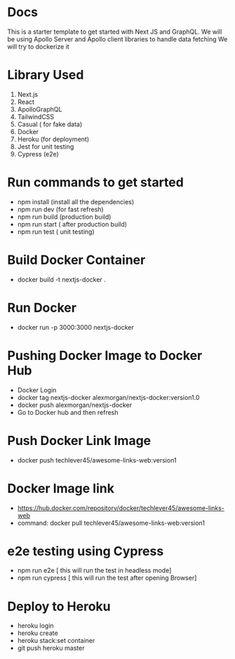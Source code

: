 # Docs

This is a starter template to get started with Next JS and GraphQL.
We will be using Apollo Server and Apollo client libraries to handle data fetching
We will try to dockerize it

# Library Used

1. Next.js
2. React
3. ApolloGraphQL
4. TailwindCSS
5. Casual ( for fake data)
6. Docker
7. Heroku (for deployment)
8. Jest for unit testing
9. Cypress (e2e)

# Run commands to get started

- npm install (install all the dependencies)
- npm run dev (for fast refresh)
- npm run build (production build)
- npm run start ( after production build)
- npm run test ( unit testing)

# Build Docker Container

- docker build -t nextjs-docker .

# Run Docker

- docker run -p 3000:3000 nextjs-docker

# Pushing Docker Image to Docker Hub
- Docker Login
- docker tag nextjs-docker alexmorgan/nextjs-docker:version1.0
- docker push alexmorgan/nextjs-docker
- Go to Docker hub and then refresh

# Push Docker Link Image

- docker push techlever45/awesome-links-web:version1


# Docker Image link

- https://hub.docker.com/repository/docker/techlever45/awesome-links-web
- command: docker pull techlever45/awesome-links-web:version1

# e2e testing using Cypress

- npm run e2e [ this will run the test in headless mode]
- npm run cypress [ this will run the test after opening Browser]

# Deploy to Heroku

- heroku login
- heroku create
- heroku stack:set container
- git push heroku master
